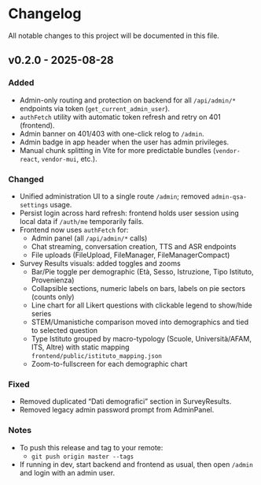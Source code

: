 # Changelog

All notable changes to this project will be documented in this file.

## v0.2.0 - 2025-08-28

### Added
- Admin-only routing and protection on backend for all `/api/admin/*` endpoints via token (`get_current_admin_user`).
- `authFetch` utility with automatic token refresh and retry on 401 (frontend).
- Admin banner on 401/403 with one-click relog to `/admin`.
- Admin badge in app header when the user has admin privileges.
- Manual chunk splitting in Vite for more predictable bundles (`vendor-react`, `vendor-mui`, etc.).

### Changed
- Unified administration UI to a single route `/admin`; removed `admin-qsa-settings` usage.
- Persist login across hard refresh: frontend holds user session using local data if `/auth/me` temporarily fails.
- Frontend now uses `authFetch` for:
  - Admin panel (all `/api/admin/*` calls)
  - Chat streaming, conversation creation, TTS and ASR endpoints
  - File uploads (FileUpload, FileManager, FileManagerCompact)
- Survey Results visuals: added toggles and zooms
  - Bar/Pie toggle per demographic (Età, Sesso, Istruzione, Tipo Istituto, Provenienza)
  - Collapsible sections, numeric labels on bars, labels on pie sectors (counts only)
  - Line chart for all Likert questions with clickable legend to show/hide series
  - STEM/Umanistiche comparison moved into demographics and tied to selected question
  - Type Istituto grouped by macro-typology (Scuole, Università/AFAM, ITS, Altre) with static mapping `frontend/public/istituto_mapping.json`
  - Zoom-to-fullscreen for each demographic chart

### Fixed
- Removed duplicated “Dati demografici” section in SurveyResults.
- Removed legacy admin password prompt from AdminPanel.

### Notes
- To push this release and tag to your remote:
  - `git push origin master --tags`
- If running in dev, start backend and frontend as usual, then open `/admin` and login with an admin user.

